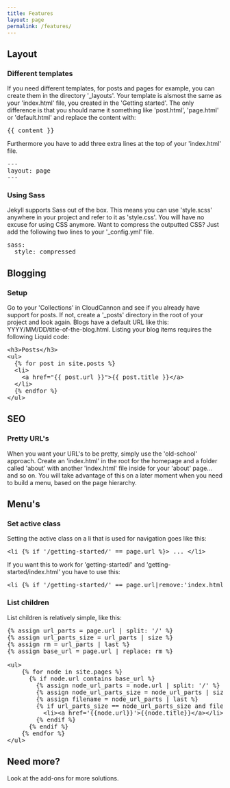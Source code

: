 ```yaml
---
title: Features
layout: page
permalink: /features/
---
```


## Layout

### Different templates

If you need different templates, for posts and pages for example, you can create them in the directory '_layouts'. Your template is alsmost the same as your 'index.html' file, you created in the 'Getting started'. The only difference is that you should name it something like 'post.html', 'page.html' or 'default.html' and replace the content with: 

<pre>&lcub;&lcub; content &rcub;&rcub;</pre>

Furthermore you have to add three extra lines at the top of your 'index.html' file.

<pre>---<br />layout: page<br />---</pre>

### Using Sass

Jekyll supports Sass out of the box. This means you can use 'style.scss' anywhere in your project and refer to it as 'style.css'. You will have no excuse for using CSS anymore. Want to compress the outputted CSS? Just add the following two lines to your '_config.yml' file.

<pre>sass:<br />&nbsp;&nbsp;style: compressed</pre>

## Blogging

### Setup

Go to your 'Collections' in CloudCannon and see if you already have support for posts. If not, create a '_posts' directory in the root of your project and look again. Blogs have a default URL like this: YYYY/MM/DD/title-of-the-blog.html. Listing your blog items requires the following Liquid code:

<pre>&lt;h3&gt;Posts&lt;/h3&gt;
&lt;ul&gt;
  &lcub;% for post in site.posts %&rcub;
  &lt;li&gt;
    &lt;a href="&lcub;&lcub; post.url &rcub;&rcub;">&lcub;&lcub; post.title &rcub;&rcub;&lt;/a&gt;
  &lt;/li&gt;
  &lcub;% endfor %&rcub;
&lt;/ul&gt;</pre>


## SEO

### Pretty URL's

When you want your URL's to be pretty, simply use the 'old-school' approach. Create an 'index.html' in the root for the homepage and a folder called 'about' with another 'index.html' file inside for your 'about' page... and so on. You will take advantage of this on a later moment when you need to build a menu, based on the page hierarchy.

## Menu's

### Set active class

Setting the active class on a li that is used for navigation goes like this:

<pre>&lt;li &lcub;% if '/getting-started/' == page.url %&rcub;&gt; ... &lt;/li&gt;</pre>

If you want this to work for 'getting-started/' and 'getting-started/index.html' you have to use this:

<pre>&lt;li &lcub;% if '/getting-started/' == page.url|remove:'index.html' %&rcub;&gt; ... &lt;/li&gt;</pre>

### List children

List children is relatively simple, like this:

<pre>&lcub;% assign url_parts = page.url | split: '/' %&rcub;
&lcub;% assign url_parts_size = url_parts | size %&rcub;
&lcub;% assign rm = url_parts | last %&rcub;
&lcub;% assign base_url = page.url | replace: rm %&rcub;

&lt;ul&gt;
    &lcub;% for node in site.pages %&rcub;
      &lcub;% if node.url contains base_url %&rcub;
        &lcub;% assign node_url_parts = node.url | split: '/' %&rcub;
        &lcub;% assign node_url_parts_size = node_url_parts | size %&rcub;
        &lcub;% assign filename = node_url_parts | last %&rcub;
        &lcub;% if url_parts_size == node_url_parts_size and filename != 'index.html' %&rcub;
          &lt;li&gt;&lt;a href='&lcub;&lcub;node.url&rcub;&rcub;'>&lcub;&lcub;node.title&rcub;&rcub;&lt;/a&gt;&lt;/li&gt;
        &lcub;% endif %&rcub;
      &lcub;% endif %&rcub;
    &lcub;% endfor %&rcub;
&lt;/ul&gt;</pre>

## Need more?

Look at the add-ons for more solutions. 